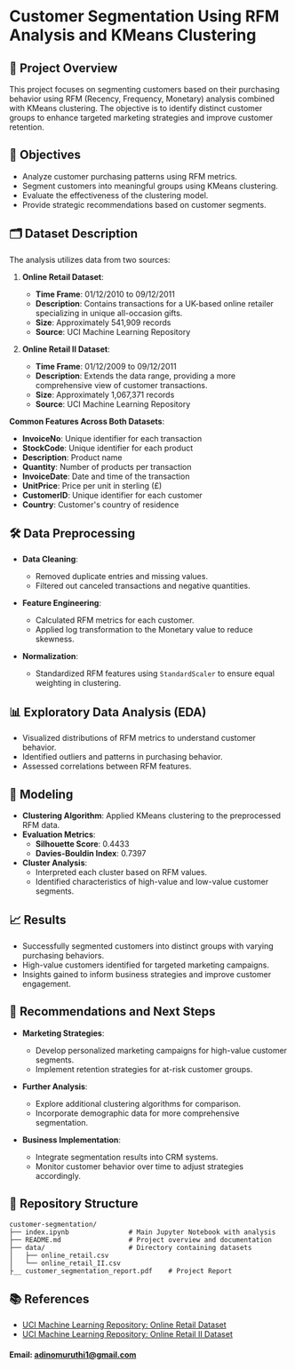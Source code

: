 # Customer Segmentation Using RFM Analysis and KMeans Clustering

## 📌 Project Overview

This project focuses on segmenting customers based on their purchasing behavior using RFM (Recency, Frequency, Monetary) analysis combined with KMeans clustering. The objective is to identify distinct customer groups to enhance targeted marketing strategies and improve customer retention.

## 🎯 Objectives

- Analyze customer purchasing patterns using RFM metrics.
- Segment customers into meaningful groups using KMeans clustering.
- Evaluate the effectiveness of the clustering model.
- Provide strategic recommendations based on customer segments.

## 🗂️ Dataset Description

The analysis utilizes data from two sources:

1. **Online Retail Dataset**:
   - **Time Frame**: 01/12/2010 to 09/12/2011
   - **Description**: Contains transactions for a UK-based online retailer specializing in unique all-occasion gifts.
   - **Size**: Approximately 541,909 records
   - **Source**: UCI Machine Learning Repository

2. **Online Retail II Dataset**:
   - **Time Frame**: 01/12/2009 to 09/12/2011
   - **Description**: Extends the data range, providing a more comprehensive view of customer transactions.
   - **Size**: Approximately 1,067,371 records
   - **Source**: UCI Machine Learning Repository

**Common Features Across Both Datasets**:

- **InvoiceNo**: Unique identifier for each transaction
- **StockCode**: Unique identifier for each product
- **Description**: Product name
- **Quantity**: Number of products per transaction
- **InvoiceDate**: Date and time of the transaction
- **UnitPrice**: Price per unit in sterling (£)
- **CustomerID**: Unique identifier for each customer
- **Country**: Customer's country of residence

## 🛠️ Data Preprocessing

- **Data Cleaning**:
  - Removed duplicate entries and missing values.
  - Filtered out canceled transactions and negative quantities.

- **Feature Engineering**:
  - Calculated RFM metrics for each customer.
  - Applied log transformation to the Monetary value to reduce skewness.

- **Normalization**:
  - Standardized RFM features using `StandardScaler` to ensure equal weighting in clustering.

## 📊 Exploratory Data Analysis (EDA)

- Visualized distributions of RFM metrics to understand customer behavior.
- Identified outliers and patterns in purchasing behavior.
- Assessed correlations between RFM features.

## 🤖 Modeling

- **Clustering Algorithm**: Applied KMeans clustering to the preprocessed RFM data.
- **Evaluation Metrics**:
  - **Silhouette Score**: 0.4433
  - **Davies-Bouldin Index**: 0.7397
- **Cluster Analysis**:
  - Interpreted each cluster based on RFM values.
  - Identified characteristics of high-value and low-value customer segments.

## 📈 Results

- Successfully segmented customers into distinct groups with varying purchasing behaviors.
- High-value customers identified for targeted marketing campaigns.
- Insights gained to inform business strategies and improve customer engagement.

## 📌 Recommendations and Next Steps

- **Marketing Strategies**:
  - Develop personalized marketing campaigns for high-value customer segments.
  - Implement retention strategies for at-risk customer groups.

- **Further Analysis**:
  - Explore additional clustering algorithms for comparison.
  - Incorporate demographic data for more comprehensive segmentation.

- **Business Implementation**:
  - Integrate segmentation results into CRM systems.
  - Monitor customer behavior over time to adjust strategies accordingly.

## 📁 Repository Structure

```
customer-segmentation/
├── index.ipynb               # Main Jupyter Notebook with analysis
├── README.md                 # Project overview and documentation
├── data/                     # Directory containing datasets
│   ├── online_retail.csv
│   └── online_retail_II.csv
├__ customer_segmentation_report.pdf    # Project Report

```

## 📚 References

- [UCI Machine Learning Repository: Online Retail Dataset](https://archive.ics.uci.edu/ml/datasets/Online+Retail)
- [UCI Machine Learning Repository: Online Retail II Dataset](https://archive.ics.uci.edu/ml/datasets/Online+Retail+II)

#### Email: adinomuruthi1@gmail.com